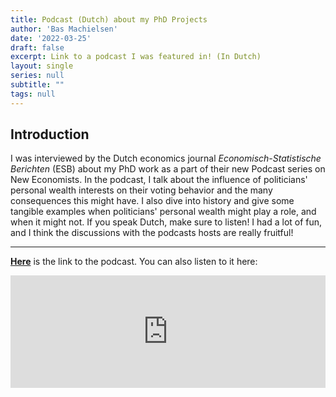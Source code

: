 ```yaml
---
title: Podcast (Dutch) about my PhD Projects
author: 'Bas Machielsen'
date: '2022-03-25'
draft: false
excerpt: Link to a podcast I was featured in! (In Dutch)
layout: single
series: null
subtitle: ""
tags: null
---
```


## Introduction

I was interviewed by the Dutch economics journal *Economisch-Statistische Berichten* (ESB) about my PhD work as a part of their new Podcast series on New Economists. In the podcast, I talk about the influence of politicians' personal wealth interests on their voting behavior and the many consequences this might have. I also dive into history and give some tangible examples when politicians' personal wealth might play a role, and when it might not. If you speak Dutch, make sure to listen! I had a lot of fun, and I think the discussions with the podcasts hosts are really fruitful! 

---

[**Here**](https://esb.nu/events/overig/20069900/aflevering-1-vermogende-politici) is the link to the podcast. You can also listen to it here:

<iframe src="https://omny.fm/shows/nieuwe-economen/1-vermogende-politici/embed" width="100%" height="180" allow="autoplay; clipboard-write" frameborder="0" title="#1 Vermogende politici"></iframe>
